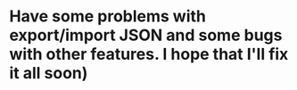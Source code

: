 # Have some problems with export/import JSON and some bugs with other features. I hope that I'll fix it all soon)
